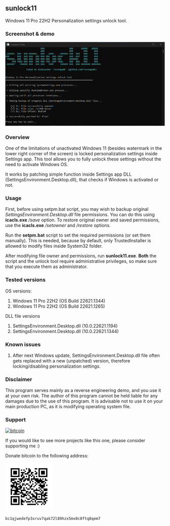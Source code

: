 ## sunlock11

Windows 11 Pro 22H2 Personalization settings unlock tool.

### Screenshot & demo

![sunlock11](img/sunlock11scr.png) 



### Overview

One of the limitations of unactivated Windows 11 (besides watermark in the lower right corner of the screen) is locked personalization settings inside Settings app. This tool allows you to fully unlock these settings without the need to activate Windows OS.

It works by patching simple function inside Settings app DLL (SettingsEnvironment.Desktop.dll), that checks if Windows is activated or not.

### Usage

First, before using setpm.bat script, you may wish to backup original *SettingsEnvironment.Desktop.dll* file permissions. You can do this using **icacls.exe** */save* option. To restore original owner and saved permissions, use the **icacls.exe** */setowner* and */restore* options.

Run the **setpm.bat** script to set the required permissions (or set them manually). This is needed, because by default, only TrustedInstaller is allowed to modify files inside System32 folder.

After modifying file owner and permissions, run **sunlock11.exe**. **Both** the script and the unlock tool require administrative privileges, so make sure that you execute them as administrator.


### Tested versions

OS versions:

1. Windows 11 Pro 22H2 (OS Build 22621.1344)
2. Windows 11 Pro 22H2 (OS Build 22621.1265)

DLL file versions

1. SettingsEnvironment.Desktop.dll (10.0.22621.1194)
2. SettingsEnvironment.Desktop.dll (10.0.22621.1344)


### Known issues

1. After next Windows update, SettingsEnvironment.Desktop.dll file often gets replaced with a new (unpatched) version, therefore locking/disabling personalization settings.


### Disclaimer

This program serves mainly as a reverse engineering demo, and you use it at your own risk. The author of this program cannot be held liable for any damages due to the use of this program. It is advisable not to use it on your main production PC, as it is modifying operating system file.

### Support

[![bitcoin](https://img.shields.io/badge/donate-bitcoin-EF8E19)](bitcoin:bc1qjwedefp3xruv7qak72l89hzx5mx0c0ftq8qem7)

If you would like to see more projects like this one, please consider supporting me :)  

Donate bitcoin to the following address:

![btcqrcode](img/bcqrcode.png)

```
bc1qjwedefp3xruv7qak72l89hzx5mx0c0ftq8qem7
```

